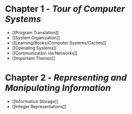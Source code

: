 # Chapter 1 - _Tour of Computer Systems_
- [[Program Translation]]
- [[System Organization]]
- [[Learning/Books/Computer Systems/Caches]]
- [[Operating Systems]]
- [[Communication via Networks]]
- [[Important Themes]]

# Chapter 2 - _Representing and Manipulating Information_
- [[Information Storage]]
- [[Integer Representations]]